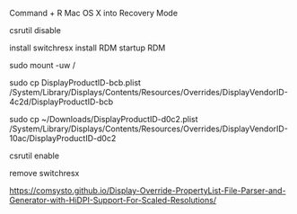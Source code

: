 Command + R  Mac OS X into Recovery Mode

csrutil disable

install switchresx
install RDM
startup RDM


sudo mount -uw /


sudo cp DisplayProductID-bcb.plist /System/Library/Displays/Contents/Resources/Overrides/DisplayVendorID-4c2d/DisplayProductID-bcb

sudo cp ~/Downloads/DisplayProductID-d0c2.plist /System/Library/Displays/Contents/Resources/Overrides/DisplayVendorID-10ac/DisplayProductID-d0c2


csrutil enable

remove switchresx

https://comsysto.github.io/Display-Override-PropertyList-File-Parser-and-Generator-with-HiDPI-Support-For-Scaled-Resolutions/